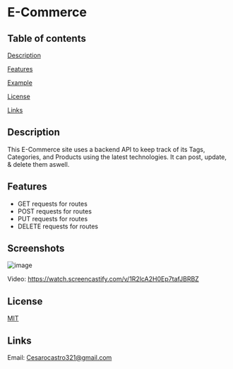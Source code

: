 # E-Commerce
## Table of contents

[Description](#Description)

[Features](#Features)

[Example](Screenshots)

[License](#License)

[Links](#Links)

## Description

This E-Commerce site uses a backend API to keep track of its Tags, Categories, and Products using the latest technologies.
It can post, update, & delete them aswell.


## Features

- GET requests for routes
- POST requests for routes
- PUT requests for routes
- DELETE requests for routes


## Screenshots

![image](https://github.com/SpacemanCeezer/E-Commerce/assets/64385882/940782a7-001b-464e-8b74-c328157fb94e)

Video: https://watch.screencastify.com/v/1R2lcA2H0Ep7tafJBRBZ



## License

[MIT](https://choosealicense.com/licenses/mit/)


## Links

Email: Cesarocastro321@gmail.com
